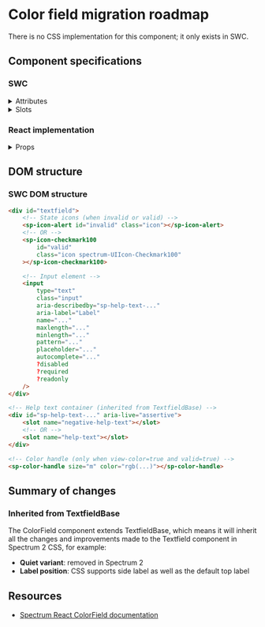 # Color field migration roadmap

There is no CSS implementation for this component; it only exists in SWC.

## Component specifications

### SWC

<details>
<summary>Attributes</summary>

**Color Field specific attributes:**

- `view-color` - Whether to show the color preview

**Inherited from TextfieldBase:**

- `allowed-keys` - A regular expression outlining the keys that will be allowed to update the value
- `autocomplete` - What form of assistance should be provided when attempting to supply a value
- `focused` - Whether the color field is focused
- `grows` - Whether a form control with multiline attribute will change size vertically
- `invalid` - Whether the color field is invalid
- `label` - A string applied via aria-label to the form control when a user visible label is not provided
- `maxlength` - Defines the maximum string length that the user can enter
- `minlength` - Defines the minimum string length that the user can enter
- `multiline` - Whether the form control should accept a value longer than one line
- `name` - Name of the form control
- `pattern` - Pattern the value must match to be valid
- `placeholder` - Text that appears in the form control when it has no value set
- `quiet` - Whether to display the form control with no visible background
- `readonly` - Whether a user can interact with the value of the form control
- `required` - Whether the form control will be found to be invalid when it holds no value
- `rows` - The specific number of rows the form control should provide in the user interface
- `type` - The type of the form control (defaults to 'text')
- `valid` - Whether the value held by the form control is valid
- `value` - The value held by the form control

**Inherited from SizedMixin:**

- `size` - Size of the color field (s, m, l, xl)

**Inherited from Focusable:**

- `autofocus` - When this control is rendered, focus it automatically
- `disabled` - Disable this control. It will not receive focus or events
- `tabIndex` - The tab index to apply to this control

</details>

<details>
<summary>Slots</summary>

- `help-text` - Help text for the color field (inherited from TextfieldBase)
- `negative-help-text` - Negative help text when invalid (inherited from TextfieldBase)

</details>

### React implementation

<details>
<summary>Props</summary>

- `label` - The label for the color field
- `autoFocus` - Whether the element should receive focus on render
- `channel` - The color channel that this field edits, if not provided, the color is edited as a hex value (`hue` | `saturation` | `brightness` | `lightness` | `red` | `green` | `blue` | `alpha`)
- `colorSpace` - The color space that the color field operates in if a channel prop is provided, if no channel is provided, the color field always displays the color as an RGB hex value (`rgb` | `hsl` | `hsb`)
- `defaultValue` - The default value
- `description` - A description for the field, provides a hint such as specific requirements for what to choose
- `errorMessage` - An error message for the field
- `excludeFromTabOrder` - Whether to exclude the element from the sequential tab order
- `form` - The `<form>` element to associate the input with
- `isDisabled` - Whether the input is disabled
- `isInvalid` - Whether the input value is invalid
- `isReadonly` - Whether the input can be selected but not changed by the user
- `isRequired` - Whether the color field is required before form submission
- `isWheelDisabled` - Enables or disables changing the value with scroll
- `labelAlign` - The label's horizontal alignment relative to the element it is labeling (`start` | `end`)
- `labelPosition` - The label's overall position relative to the element it is labeling (`top` | `side`)
- `name` - The name of the input element, used when submitting an HTML form
- `necessityIndicator`
- `size` - Size of the color field (s, m, l, xl)
- `validate` - A function that returns an error message if a given value is invalid
- `validationBehavior` - Whether to use native HTML form validation to prevent form submission when the value is missing or invalid
- `value` - The value of the color field

</details>

## DOM structure

### SWC DOM structure

```html
<div id="textfield">
    <!-- State icons (when invalid or valid) -->
    <sp-icon-alert id="invalid" class="icon"></sp-icon-alert>
    <!-- OR -->
    <sp-icon-checkmark100
        id="valid"
        class="icon spectrum-UIIcon-Checkmark100"
    ></sp-icon-checkmark100>

    <!-- Input element -->
    <input
        type="text"
        class="input"
        aria-describedby="sp-help-text-..."
        aria-label="Label"
        name="..."
        maxlength="..."
        minlength="..."
        pattern="..."
        placeholder="..."
        autocomplete="..."
        ?disabled
        ?required
        ?readonly
    />
</div>

<!-- Help text container (inherited from TextfieldBase) -->
<div id="sp-help-text-..." aria-live="assertive">
    <slot name="negative-help-text"></slot>
    <!-- OR -->
    <slot name="help-text"></slot>
</div>

<!-- Color handle (only when view-color=true and valid=true) -->
<sp-color-handle size="m" color="rgb(...)"></sp-color-handle>
```

## Summary of changes

### Inherited from TextfieldBase

The ColorField component extends TextfieldBase, which means it will inherit all the changes and improvements made to the Textfield component in Spectrum 2 CSS, for example:

- **Quiet variant**: removed in Spectrum 2
- **Label position**: CSS supports side label as well as the default top label

## Resources

- [Spectrum React ColorField documentation](https://react-spectrum.adobe.com/s2/index.html?path=/docs/colorfield--docs)
